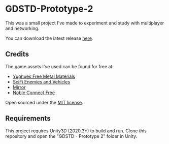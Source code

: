 # GDSTD-Prototype-2
This was a small project I've made to experiment and study with multiplayer and networking.

You can download the latest release [here](https://github.com/lcscout/GDSTD-Prototype-2/releases).

## Credits
The game assets I've used can be found for free at:
- [Yughues Free Metal Materials](https://assetstore.unity.com/packages/2d/textures-materials/metals/yughues-free-metal-materials-12949)
- [SciFi Enemies and Vehicles](https://assetstore.unity.com/packages/3d/characters/robots/scifi-enemies-and-vehicles-15159)
- [Mirror](https://assetstore.unity.com/packages/tools/network/mirror-129321)
- [Noble Connect Free](https://assetstore.unity.com/packages/tools/network/noble-connect-free-141599)

Open sourced under the [MIT license](https://github.com/lcscout/GDSTD-Prototype-2/blob/main/LICENSE).

## Requirements
This project requires Unity3D (2020.3+) to build and run. Clone this repository and open the "GDSTD - Prototype 2" folder in Unity.
